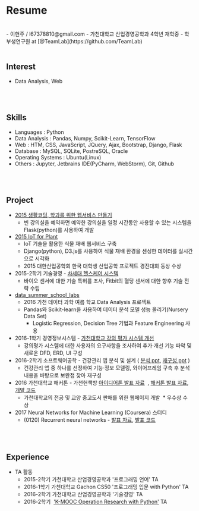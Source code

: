 # Resume
<br />
- 이현주 / l67378810@gmail.com
- 가천대학교 산업경영공학과 4학년 재학중
- 학부생연구원 at [@TeamLab](https://github.com/TeamLab)
<br />
<br />


## Interest
* Data Analysis, Web
<br />
<br />


## Skills
* Languages : Python
* Data Analysis : Pandas, Numpy, Scikit-Learn, TensorFlow
* Web : HTM, CSS, JavaScript, JQuery, Ajax, Bootstrap, Django, Flask
* Database : MySQL, SQLite, PostreSQL, Oracle
* Operating Systems : Ubuntu(Linux)
* Others : Jupyter, Jetbrains IDE(PyCharm, WebStorm), Git, Github
<br />
<br />


## Project
- [2015 생활코딩, 학과를 위한 웹서비스 만들기](https://github.com/hyoenju/final_dacapo "final_dacapo")
  * 빈 강의실을 예약하면 예약한 강의실을 일정 시간동안 사용할 수 있는 시스템을 Flask(python)를 사용하여 개발
- [2015 IoT for Plant](https://github.com/hyoenju/ginseng)
  * IoT 기술을 활용한 식물 재배 웹서비스 구축
  * Django(python), D3.js를 사용하여 식물 재배 환경을 센싱한 데이터를 실시간으로 시각화
  * 2015 대한산업공학회 한국 대학생 산업공학 프로젝트 경진대회 동상 수상
- 2015-2학기 기술경영 - [차세대 헬스케어 시스템](https://www.slideshare.net/secret/e7HM802aP8nkaX)
  * 바이오 센서에 대한 기술 특허를 조사, Fitbit의 혈당 센서에 대한 향후 기술 전략 수립
- [data_summer_school_labs](https://github.com/hyoenju/data_summer_school_labs/blob/master/team/team_C/upgrade_percentage.ipynb)
  * 2016 가천 데이터 과학 여름 학교 Data Analysis 프로젝트
  * Pandas와 Scikit-learn을 사용하여 데이터 분석 모델 성능 올리기(Nursery Data Set)
    -  Logistic Regression, Decision Tree 기법과 Feature Engineering 사용
- 2016-1학기 경영정보시스템 - [가천대학교 강의 평가 시스템 개선](https://www.slideshare.net/secret/f6nsA2246Wtbpx)
  * 강의평가 시스템에 대한 사용자의 요구사항을 조사하여 추가·개선 기능 파악 및 새로운 DFD, ERD, UI 구성
- 2016-2학기 소프트웨어공학 - 건강관리 앱 분석 및 설계 ( [분석 ppt](https://www.slideshare.net/secret/JuK9xyImHJRTwE), [재구성 ppt](https://www.slideshare.net/secret/2BErC6d1sz8WsO) )
  * 건강관리 앱 중 하나를 선정하여 기능·정보 모델링, 와이어프레임 구축 후 분석 내용을 바탕으로 보완점 찾아 재구성
- 2016 가천대학교 해커톤 - 가천헌책방 [아이디어톤 발표 자료](https://www.slideshare.net/secret/M1OLTHsruUCgev)
  , [해커톤 발표 자료](https://www.slideshare.net/secret/oHWi95QYKsMuvH), [개발 코드](https://github.com/jinongkim/gachon-hack-book.git)
  * 가천대학교의 전공 및 교양 중고도서 판매를 위한 웹페이지 개발
  * 우수상 수상 
- 2017 Neural Networks for Machine Learning (Coursera) 스터디
  * (0120) Recurrent neural networks - [발표 자료](https://www.slideshare.net/secret/oHWi95QYKsMuvH), [발표 코드](https://github.com/hyoenju/seminar/blob/master/code/2017/0120/RNN_Basic.ipynb)
<br />
<br />


## Experience
- TA 활동
  * 2015-2학기 가천대학교 산업경영공학과 '프로그래밍 언어' TA
  * 2016-1학기 가천대학교 Gachon CS50 '프로그래밍 입문 with Python' TA
  * 2016-2학기 가천대학교 산업경영공학과 '기술경영' TA
  * 2016-2학기  ['K-MOOC Operation Research with Python'](https://github.com/TeamLab/Gachon_CS50_OR_KMOOC) TA
<br />
<br />
